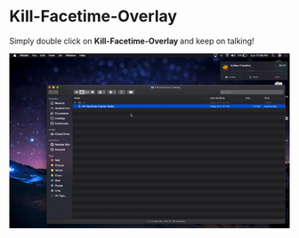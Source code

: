 # Kill-Facetime-Overlay

Simply double click on <Strong> Kill-Facetime-Overlay </Strong> and keep on talking!

<p float="left" align="center">
    <img src="assets/video.gif"/>
</p>
